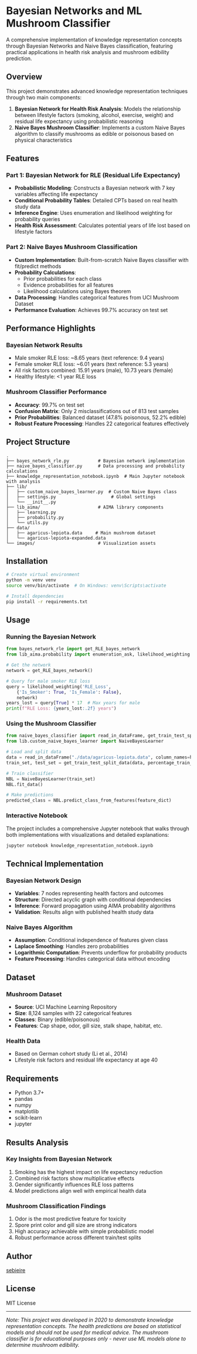 # Bayesian Networks and ML Mushroom Classifier

A comprehensive implementation of knowledge representation concepts through Bayesian Networks and Naive Bayes classification, featuring practical applications in health risk analysis and mushroom edibility prediction.

## Overview

This project demonstrates advanced knowledge representation techniques through two main components:

1. **Bayesian Network for Health Risk Analysis**: Models the relationship between lifestyle factors (smoking, alcohol, exercise, weight) and residual life expectancy using probabilistic reasoning
2. **Naive Bayes Mushroom Classifier**: Implements a custom Naive Bayes algorithm to classify mushrooms as edible or poisonous based on physical characteristics

## Features

### Part 1: Bayesian Network for RLE (Residual Life Expectancy)
- **Probabilistic Modeling**: Constructs a Bayesian network with 7 key variables affecting life expectancy
- **Conditional Probability Tables**: Detailed CPTs based on real health study data
- **Inference Engine**: Uses enumeration and likelihood weighting for probability queries
- **Health Risk Assessment**: Calculates potential years of life lost based on lifestyle factors

### Part 2: Naive Bayes Mushroom Classification
- **Custom Implementation**: Built-from-scratch Naive Bayes classifier with fit/predict methods
- **Probability Calculations**: 
  - Prior probabilities for each class
  - Evidence probabilities for all features
  - Likelihood calculations using Bayes theorem
- **Data Processing**: Handles categorical features from UCI Mushroom Dataset
- **Performance Evaluation**: Achieves 99.7% accuracy on test set

## Performance Highlights

### Bayesian Network Results
- Male smoker RLE loss: ~8.65 years (text reference: 9.4 years)
- Female smoker RLE loss: ~6.01 years (text reference: 5.3 years)
- All risk factors combined: 15.91 years (male), 10.73 years (female)
- Healthy lifestyle: <1 year RLE loss

### Mushroom Classifier Performance
- **Accuracy**: 99.7% on test set
- **Confusion Matrix**: Only 2 misclassifications out of 813 test samples
- **Prior Probabilities**: Balanced dataset (47.8% poisonous, 52.2% edible)
- **Robust Feature Processing**: Handles 22 categorical features effectively

## Project Structure

```
.
├── bayes_network_rle.py           # Bayesian network implementation
├── naive_bayes_classifier.py      # Data processing and probability calculations
├── knowledge_representation_notebook.ipynb  # Main Jupyter notebook with analysis
├── lib/
│   ├── custom_naive_bayes_learner.py  # Custom Naive Bayes class
│   ├── settings.py                     # Global settings
│   └── __init__.py
├── lib_aima/                      # AIMA library components
│   ├── learning.py
│   ├── probability.py
│   └── utils.py
├── data/
│   ├── agaricus-lepiota.data     # Main mushroom dataset
│   └── agaricus-lepiota-expanded.data
└── images/                        # Visualization assets
```

## Installation

```bash
# Create virtual environment
python -m venv venv
source venv/bin/activate  # On Windows: venv\Scripts\activate

# Install dependencies
pip install -r requirements.txt
```

## Usage

### Running the Bayesian Network

```python
from bayes_network_rle import get_RLE_bayes_network
from lib_aima.probability import enumeration_ask, likelihood_weighting

# Get the network
network = get_RLE_bayes_network()

# Query for male smoker RLE loss
query = likelihood_weighting('RLE_Loss', 
    {'Is_Smoker': True, 'Is_Female': False}, 
    network)
years_lost = query[True] * 17  # Max years for male
print(f"RLE Loss: {years_lost:.2f} years")
```

### Using the Mushroom Classifier

```python
from naive_bayes_classifier import read_in_dataFrame, get_train_test_split_data
from lib.custom_naive_bayes_learner import NaiveBayesLearner

# Load and split data
data = read_in_dataFrame("./data/agaricus-lepiota.data", column_names=headers)
train_set, test_set = get_train_test_split_data(data, percentage_train_split=0.9)

# Train classifier
NBL = NaiveBayesLearner(train_set)
NBL.fit_data()

# Make predictions
predicted_class = NBL.predict_class_from_features(feature_dict)
```

### Interactive Notebook

The project includes a comprehensive Jupyter notebook that walks through both implementations with visualizations and detailed explanations:

```bash
jupyter notebook knowledge_representation_notebook.ipynb
```

## Technical Implementation

### Bayesian Network Design
- **Variables**: 7 nodes representing health factors and outcomes
- **Structure**: Directed acyclic graph with conditional dependencies
- **Inference**: Forward propagation using AIMA probability algorithms
- **Validation**: Results align with published health study data

### Naive Bayes Algorithm
- **Assumption**: Conditional independence of features given class
- **Laplace Smoothing**: Handles zero probabilities
- **Logarithmic Computation**: Prevents underflow for probability products
- **Feature Processing**: Handles categorical data without encoding

## Dataset

### Mushroom Dataset
- **Source**: UCI Machine Learning Repository
- **Size**: 8,124 samples with 22 categorical features
- **Classes**: Binary (edible/poisonous)
- **Features**: Cap shape, odor, gill size, stalk shape, habitat, etc.

### Health Data
- Based on German cohort study (Li et al., 2014)
- Lifestyle risk factors and residual life expectancy at age 40

## Requirements

- Python 3.7+
- pandas
- numpy
- matplotlib
- scikit-learn
- jupyter

## Results Analysis

### Key Insights from Bayesian Network
1. Smoking has the highest impact on life expectancy reduction
2. Combined risk factors show multiplicative effects
3. Gender significantly influences RLE loss patterns
4. Model predictions align well with empirical health data

### Mushroom Classification Findings
1. Odor is the most predictive feature for toxicity
2. Spore print color and gill size are strong indicators
3. High accuracy achievable with simple probabilistic model
4. Robust performance across different train/test splits

## Author

[sebieire](https://github.com/sebieire/)

## License

MIT License

---

*Note: This project was developed in 2020 to demonstrate knowledge representation concepts. The health predictions are based on statistical models and should not be used for medical advice. The mushroom classifier is for educational purposes only - never use ML models alone to determine mushroom edibility.*